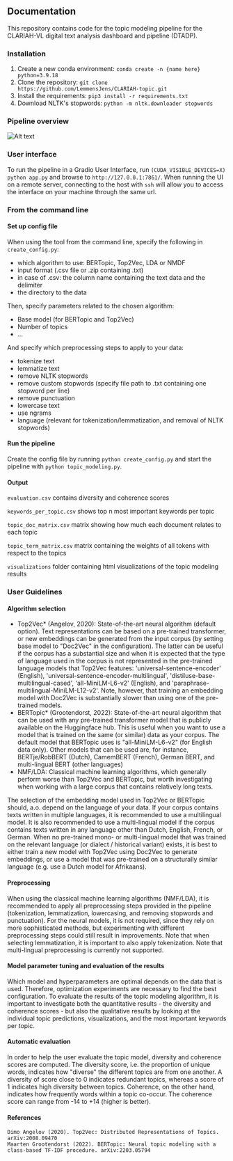 ## Documentation

This repository contains code for the topic modeling pipeline for the CLARIAH-VL digital text analysis dashboard and pipeline (DTADP). 

### Installation

1. Create a new conda environment: ```conda create -n {name here} python=3.9.18```
2. Clone the repository: ```git clone https://github.com/LemmensJens/CLARIAH-topic.git```
3. Install the requirements: ```pip3 install -r requirements.txt```
4. Download NLTK's stopwords: ```python -m nltk.downloader stopwords```

### Pipeline overview

![Alt text](clariah_topic_pipeline.png)

### User interface
To run the pipeline in a Gradio User Interface, run ```(CUDA_VISIBLE_DEVICES=X) python app.py``` and browse to ```http://127.0.0.1:7861/```. 
When running the UI on a remote server, connecting to the host with ```ssh``` will allow you to access the interface on your machine through the same url.

### From the command line
#### Set up config file
When using the tool from the command line, specify the following in ```create_config.py```:
- which algorithm to use: BERTopic, Top2Vec, LDA or NMDF
- input format (.csv file or .zip containing .txt)
- in case of .csv: the column name containing the text data and the delimiter
- the directory to the data

Then, specify parameters related to the chosen algorithm:
- Base model (for BERTopic and Top2Vec)
- Number of topics
- ...

And specify which preprocessing steps to apply to your data:
- tokenize text
- lemmatize text
- remove NLTK stopwords
- remove custom stopwords (specify file path to .txt containing one stopword per line)
- remove punctuation
- lowercase text
- use ngrams
- language (relevant for tokenization/lemmatization, and removal of NLTK stopwords)

#### Run the pipeline
Create the config file by running ```python create_config.py``` and start the pipeline with ```python topic_modeling.py```.

#### Output
```evaluation.csv``` contains diversity and coherence scores

```keywords_per_topic.csv``` shows top n most important keywords per topic

```topic_doc_matrix.csv``` matrix showing how much each document relates to each topic

```topic_term_matrix.csv``` matrix containing the weights of all tokens with respect to the topics

```visualizations``` folder containing html visualizations of the topic modeling results

### User Guidelines
#### Algorithm selection
- Top2Vec* (Angelov, 2020): State-of-the-art neural algorithm (default option). Text representations can be based on a pre-trained transformer, or new embeddings can be generated from the input corpus (by setting base model to "Doc2Vec" in the configuration). The latter can be useful if the corpus has a substantial size and when it is expected that the type of language used in the corpus is not represented in the pre-trained language models that Top2Vec features: 'universal-sentence-encoder' (English), 'universal-sentence-encoder-multilingual', 'distiluse-base-multilingual-cased', 'all-MiniLM-L6-v2' (English), and 'paraphrase-multilingual-MiniLM-L12-v2'. Note, however, that training an embedding model with Doc2Vec is substantially slower than using one of the pre-trained models.
- BERTopic* (Grootendorst, 2022):  State-of-the-art neural algorithm that can be used with any pre-trained transformer model that is publicly available on the Huggingface hub. This is useful when you want to use a model that is trained on the same (or similar) data as your corpus. The default model that BERTopic uses is "all-MiniLM-L6-v2" (for English data only). Other models that can be used are, for instance, BERTje/RobBERT (Dutch), CamemBERT (French), German BERT, and multi-lingual BERT (other languages)
- NMF/LDA: Classical machine learning algorithms, which generally perform worse than Top2Vec and BERTopic, but worth investigating when working with a large corpus that contains relatively long texts.

The selection of the embedding model used in Top2Vec or BERTopic should, a.o. depend on the language of your data. If your corpus contains texts written in multiple languages, it is recommended to use a multilingual model. It is also recommended to use a multi-lingual model if the corpus contains texts written in any language other than Dutch, English, French, or German. When no pre-trained mono- or multi-lingual model that was trained on the relevant language (or dialect / historical variant) exists, it is best to either train a new model with Top2Vec using Doc2Vec to generate embeddings, or use a model that was pre-trained on a structurally similar language (e.g. use a Dutch model for Afrikaans).

#### Preprocessing
When using the classical machine learning algorithms (NMF/LDA), it is recommended to apply all preprocessing steps provided in the pipeline (tokenization, lemmatization, lowercasing, and removing stopwords and punctuation). For the neural models, it is not required, since they rely on more sophisticated methods, but experimenting with different preprocessing steps could still result in improvements. Note that when selecting lemmatization, it is important to also apply tokenization. Note that multi-lingual preprocessing is currently not supported.

#### Model parameter tuning and evaluation of the results
Which model and hyperparameters are optimal depends on the data that is used. Therefore, optimization experiments are necessary to find the best configuration. To evaluate the results of the topic modeling algorithm, it is important to investigate both the quantitative results - the diversity and coherence scores - but also the qualitative results by looking at the individual topic predictions, visualizations, and the most important keywords per topic.

#### Automatic evaluation
In order to help the user evaluate the topic model, diversity and coherence scores are computed. The diversity score, i.e. the proportion of unique words, indicates how "diverse" the different topics are from one another. A diversity of score close to 0 indicates redundant topics, whereas a score of 1 indicates high diversity between topics. Coherence, on the other hand, indicates how frequently words within a topic co-occur. The coherence score can range from -14 to +14 (higher is better).

#### References
    Dimo Angelov (2020). Top2Vec: Distributed Representations of Topics. arXiv:2008.09470
    Maarten Grootendorst (2022). BERTopic: Neural topic modeling with a class-based TF-IDF procedure. arXiv:2203.05794
